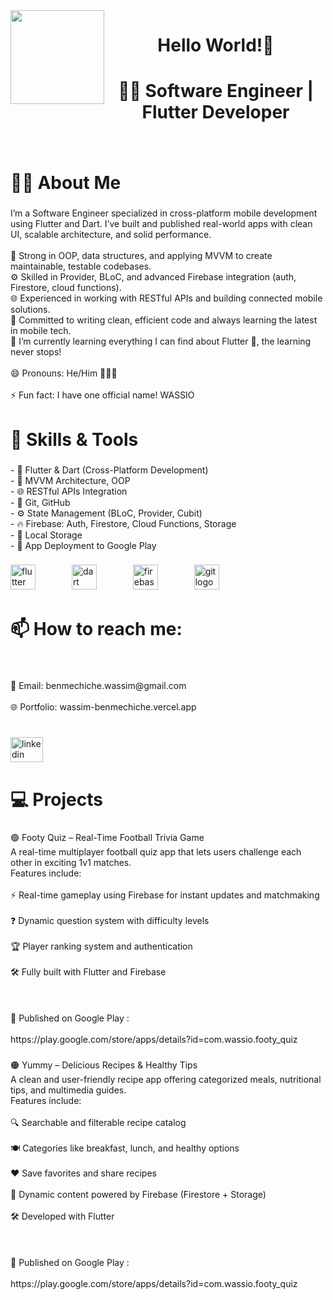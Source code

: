 <img align="left" height="150" src="https://media.giphy.com/media/M9gbBd9nbDrOTu1Mqx/giphy.gif"  />

###

<h1 align="center">Hello World!👋</h1>

###

<h1 align="center">👨‍💻 Software Engineer | Flutter Developer</h1>

###

<p align="left"></p>

###

<p align="left"></p>

###

<br clear="both">

<h1 align="left">👩‍💻  About Me</h1>

###

<p align="left">I’m a Software Engineer specialized in cross-platform mobile development using Flutter and Dart. I’ve built and published real-world apps with clean UI, scalable architecture, and solid performance.<br><br>🧠 Strong in OOP, data structures, and applying MVVM to create maintainable, testable codebases.<br>⚙️ Skilled in Provider, BLoC, and advanced Firebase integration (auth, Firestore, cloud functions).<br>🌐 Experienced in working with RESTful APIs and building connected mobile solutions.<br>🧹 Committed to writing clean, efficient code and always learning the latest in mobile tech.<br>🌱 I’m currently learning everything I can find about Flutter 💙, the learning never stops!<br><br>😄 Pronouns: He/Him 👩🏻‍💻<br><br>⚡ Fun fact: I have one official name! WASSIO</p>

###

<p align="left"></p>

###

<p align="left"></p>

###

<h1 align="left">🧠 Skills & Tools</h1>

###

<p align="left">- 📱 Flutter & Dart (Cross-Platform Development)  <br>- 🧠 MVVM Architecture, OOP  <br>- 🌐 RESTful APIs Integration  <br>- 🔧 Git, GitHub  <br>- ⚙️ State Management (BLoC, Provider, Cubit)  <br>- 🔥 Firebase: Auth, Firestore, Cloud Functions, Storage  <br>- 💾 Local Storage  <br>- 🚀 App Deployment to Google Play</p>

###

<div align="left">
  <img src="https://cdn.jsdelivr.net/gh/devicons/devicon/icons/flutter/flutter-original.svg" height="40" alt="flutter logo"  />
  <img width="50" />
  <img src="https://cdn.jsdelivr.net/gh/devicons/devicon/icons/dart/dart-original.svg" height="40" alt="dart logo"  />
  <img width="50" />
  <img src="https://cdn.jsdelivr.net/gh/devicons/devicon/icons/firebase/firebase-plain.svg" height="40" alt="firebase logo"  />
  <img width="50" />
  <img src="https://cdn.jsdelivr.net/gh/devicons/devicon/icons/git/git-original.svg" height="40" alt="git logo"  />
</div>

###

<p align="left"></p>

###

<p align="left"></p>

###

<h1 align="left">📫 How to reach me:</h1>

###

<br clear="both">

<p align="left">📧 Email:   benmechiche.wassim@gmail.com  <br><br>🌐 Portfolio: wassim-benmechiche.vercel.app</p>

###

<br clear="both">

<div align="left">
  <a href="https://www.linkedin.com/in/wassim-benmechiche" target="_blank">
    <img src="https://raw.githubusercontent.com/maurodesouza/profile-readme-generator/master/src/assets/icons/social/linkedin/default.svg" width="52" height="40" alt="linkedin logo"  />
  </a>
</div>

###

<p align="left"></p>

###

<p align="left"></p>

###

<h1 align="left">💻 Projects</h1>

###

<p align="left">🟢 Footy Quiz – Real-Time Football Trivia Game<br>A real-time multiplayer football quiz app that lets users challenge each other in exciting 1v1 matches.<br>Features include:<br><br>⚡ Real-time gameplay using Firebase for instant updates and matchmaking<br><br>❓ Dynamic question system with difficulty levels<br><br>🏆 Player ranking system and authentication<br><br>🛠️ Fully built with Flutter and Firebase<br><br><br><br>🔗 Published on Google Play :<br><br>https://play.google.com/store/apps/details?id=com.wassio.footy_quiz</p>

###

<p align="left"></p>

###

<p align="left">🟠 Yummy – Delicious Recipes & Healthy Tips<br>A clean and user-friendly recipe app offering categorized meals, nutritional tips, and multimedia guides.<br>Features include:<br><br>🔍 Searchable and filterable recipe catalog<br><br>🍽️ Categories like breakfast, lunch, and healthy options<br><br>❤️ Save favorites and share recipes<br><br>🔄 Dynamic content powered by Firebase (Firestore + Storage)<br><br>🛠️ Developed with Flutter<br><br><br><br>🔗 Published on Google Play :<br><br> https://play.google.com/store/apps/details?id=com.wassio.footy_quiz</p>

###
